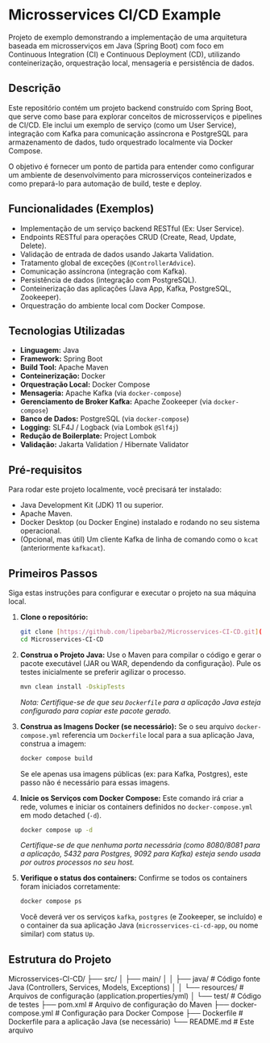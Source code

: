 # Microsservices CI/CD Example

Projeto de exemplo demonstrando a implementação de uma arquitetura baseada em microsserviços em Java (Spring Boot) com foco em Continuous Integration (CI) e Continuous Deployment (CD), utilizando conteinerização, orquestração local, mensageria e persistência de dados.

## Descrição

Este repositório contém um projeto backend construído com Spring Boot, que serve como base para explorar conceitos de microsserviços e pipelines de CI/CD. Ele inclui um exemplo de serviço (como um User Service), integração com Kafka para comunicação assíncrona e PostgreSQL para armazenamento de dados, tudo orquestrado localmente via Docker Compose.

O objetivo é fornecer um ponto de partida para entender como configurar um ambiente de desenvolvimento para microsserviços conteinerizados e como prepará-lo para automação de build, teste e deploy.

## Funcionalidades (Exemplos)

* Implementação de um serviço backend RESTful (Ex: User Service).
* Endpoints RESTful para operações CRUD (Create, Read, Update, Delete).
* Validação de entrada de dados usando Jakarta Validation.
* Tratamento global de exceções (`@ControllerAdvice`).
* Comunicação assíncrona (integração com Kafka).
* Persistência de dados (integração com PostgreSQL).
* Conteinerização das aplicações (Java App, Kafka, PostgreSQL, Zookeeper).
* Orquestração do ambiente local com Docker Compose.

## Tecnologias Utilizadas

* **Linguagem:** Java
* **Framework:** Spring Boot
* **Build Tool:** Apache Maven
* **Conteinerização:** Docker
* **Orquestração Local:** Docker Compose
* **Mensageria:** Apache Kafka (via `docker-compose`)
* **Gerenciamento de Broker Kafka:** Apache Zookeeper (via `docker-compose`)
* **Banco de Dados:** PostgreSQL (via `docker-compose`)
* **Logging:** SLF4J / Logback (via Lombok `@Slf4j`)
* **Redução de Boilerplate:** Project Lombok
* **Validação:** Jakarta Validation / Hibernate Validator

## Pré-requisitos

Para rodar este projeto localmente, você precisará ter instalado:

* Java Development Kit (JDK) 11 ou superior.
* Apache Maven.
* Docker Desktop (ou Docker Engine) instalado e rodando no seu sistema operacional.
* (Opcional, mas útil) Um cliente Kafka de linha de comando como o `kcat` (anteriormente `kafkacat`).

## Primeiros Passos

Siga estas instruções para configurar e executar o projeto na sua máquina local.

1.  **Clone o repositório:**
    ```bash
    git clone [https://github.com/lipebarba2/Microsservices-CI-CD.git](https://github.com/lipebarba2/Microsservices-CI-CD.git)
    cd Microsservices-CI-CD
    ```

2.  **Construa o Projeto Java:**
    Use o Maven para compilar o código e gerar o pacote executável (JAR ou WAR, dependendo da configuração). Pule os testes inicialmente se preferir agilizar o processo.
    ```bash
    mvn clean install -DskipTests
    ```
    *Nota: Certifique-se de que seu `Dockerfile` para a aplicação Java esteja configurado para copiar este pacote gerado.*

3.  **Construa as Imagens Docker (se necessário):**
    Se o seu arquivo `docker-compose.yml` referencia um `Dockerfile` local para a sua aplicação Java, construa a imagem:
    ```bash
    docker compose build
    ```
    Se ele apenas usa imagens públicas (ex: para Kafka, Postgres), este passo não é necessário para essas imagens.

4.  **Inicie os Serviços com Docker Compose:**
    Este comando irá criar a rede, volumes e iniciar os containers definidos no `docker-compose.yml` em modo detached (`-d`).
    ```bash
    docker compose up -d
    ```
    *Certifique-se de que nenhuma porta necessária (como 8080/8081 para a aplicação, 5432 para Postgres, 9092 para Kafka) esteja sendo usada por outros processos no seu host.*

5.  **Verifique o status dos containers:**
    Confirme se todos os containers foram iniciados corretamente:
    ```bash
    docker compose ps
    ```
    Você deverá ver os serviços `kafka`, `postgres` (e Zookeeper, se incluído) e o container da sua aplicação Java (`microsservices-ci-cd-app`, ou nome similar) com status `Up`.

## Estrutura do Projeto

Microsservices-CI-CD/
├── src/
│   ├── main/
│   │   ├── java/            # Código fonte Java (Controllers, Services, Models, Exceptions)
│   │   └── resources/       # Arquivos de configuração (application.properties/yml)
│   └── test/              # Código de testes
├── pom.xml                # Arquivo de configuração do Maven
├── docker-compose.yml     # Configuração para Docker Compose
├── Dockerfile             # Dockerfile para a aplicação Java (se necessário)
└── README.md              # Este arquivo
